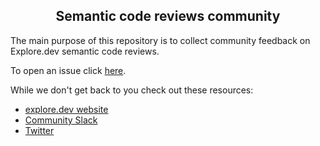 <h2 align="center">Semantic code reviews community</h2>

The main purpose of this repository is to collect community feedback on Explore.dev semantic code reviews. 

To open an issue click [here](https://github.com/explore-dev/semantic-code-reviews-community/issues/new/choose). 

While we don't get back to you check out these resources:

- [explore.dev website](https://explore.dev/)
- [Community Slack](https://join.slack.com/t/exploredevcommunity/shared_invite/enQtOTAxNjk5NDA5MDYyLTNkYmQzNjgzYTEzMzVhZTg5NzA2NmI5NDgzODNjYTg1MTRlMDI5MTIzNjNjMTI2NjAxZTBkZTYyNDdkZjRjNjA)
- [Twitter](https://twitter.com/dev_explore)
